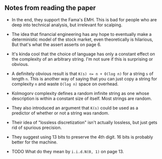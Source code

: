 ## Notes from reading the paper

* In the end, they support the Fama's EMH. This is bad for people who are
  deep into technical analysis, but irrelevant for scalping.
* The idea that financial engineering has any hope to eventually make a
  deterministic model of the stock market, even theoretically is hilarious,
  But that's what the assert asserts on page 6. 
* It's kinda cool that the choice of language has only a constant effect on
  the complexity of an arbitrary string. I'm not sure if this is surprising
  or obvious.
* A definitely obvious result is that `K(s) <= n + O(log n)` for a string 
  `s` of length `n`. This is another way of saying that you can just copy
  a string for complexity `n` and waste `O(log n)` space on overhead.
* Kolmogorv complexity defines a random infinite string as one whose
  description is within a constant size of itself. Most strings are random.
* They also introduced an argument that `K(s)` could be used as a predictor
  of whether or not a string was random.  
* Their idea of "lossless discretization" isn't actually lossless, but just
  gets rid of spurious precision.
* They suggest using 13 bits to preserve the 4th digit. 16 bits is probably
  better for the machine. 

* TODO What do they mean by `i.i.d.N(0, 1)` on page 13.

